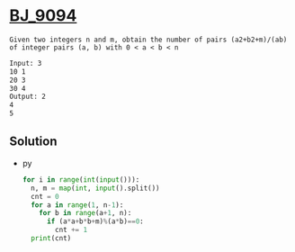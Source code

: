 # [BJ_9094](https://acmicpc.net/problem/9094)

```en
Given two integers n and m, obtain the number of pairs (a2+b2+m)/(ab) of integer pairs (a, b) with 0 < a < b < n
```

```txt
Input: 3
10 1
20 3
30 4
Output: 2
4
5
```

## Solution

* py

  ```py
  for i in range(int(input())):
    n, m = map(int, input().split())
    cnt = 0
    for a in range(1, n-1):
      for b in range(a+1, n):
        if (a*a+b*b+m)%(a*b)==0:
          cnt += 1
    print(cnt)
  ```
